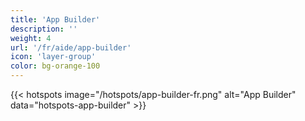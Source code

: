 ```yaml
---
title: 'App Builder'
description: ''
weight: 4
url: '/fr/aide/app-builder'
icon: 'layer-group'
color: bg-orange-100
---
```


{{< hotspots image="/hotspots/app-builder-fr.png" alt="App Builder" data="hotspots-app-builder" >}}
